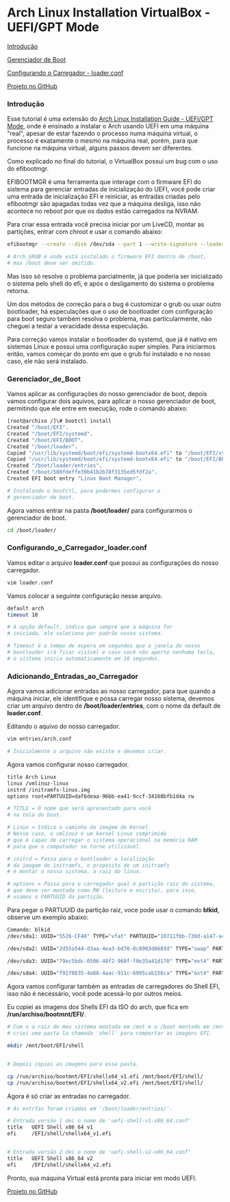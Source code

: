 # **Arch Linux Installation VirtualBox - UEFI/GPT Mode**

[Introdução](#Introdução)

[Gerenciador de Boot](#Gerenciador_de_Boot)

[Configurando o Carregador - loader.conf](#Configurando_o_Carregador_loader.conf)

[Projeto no GitHub](https://github.com/BRVN01/ArchLinux)



### **Introdução**

Esse tutorial é uma extensão do [Arch Linux Installation Guide - UEFI/GPT Mode](https://www.linkedin.com/pulse/arch-linux-installation-guide-uefigpt-mode-bruno-silva), onde é ensinado a instalar o Arch usando UEFI em uma máquina "real", apesar de estar fazendo o processo numa máquina virtual, o processo é exatamente o mesmo na máquina real, porém, para que funcione na máquina virtual, alguns passos devem ser diferentes.

Como explicado no final do tutorial, o VirtualBox possui um bug com o uso do efibootmgr. 

EFIBOOTMGR é uma ferramenta que interage com o firmware EFI do sistema para gerenciar entradas de inicialização do UEFI, você pode criar uma entrada de inicialização EFI e reiniciar, as entradas criadas pelo efibootmgr são apagadas todas vez que a máquina desliga, isso não acontece no reboot por que os dados estão carregados na NVRAM.



Para criar essa entrada você precisa iniciar por um LiveCD, montar as partições, entrar com chroot e usar o comando abaixo:

```bash
efibootmgr --create --disk /dev/sda --part 1 --write-signature --loader /EFI/Arch_GRUB/grubx64.efi --label "Arch_GRUB" --verbose

# Arch_GRUB é onde está instalado o firmware EFI dentro de /boot, 
# mas /boot deve ser omitido.
```



Mas isso só resolve o problema parcialmente, já que poderia ser inicializado o sistema pelo shell do efi, e após o desligamento do sistema o problema retorna.

Um dos métodos de correção para o bug é customizar o grub ou usar outro bootloader, há especulações que o uso de bootloader com configuração para boot seguro também resolva o problema, mas particularmente, não cheguei a testar a veracidade dessa especulação.

Para correção vamos instalar o bootloader do systemd, que já é nativo em sistemas Linux e possui uma configuração super simples. Para iniciarmos então, vamos começar do ponto em que o grub foi instalado e no nosso caso, ele não será instalado.



### **Gerenciador_de_Boot**

Vamos aplicar as configurações do nosso gerenciador de boot, depois vamos configurar dois aquivos, para aplicar o nosso gerenciador de boot, permitindo que ele entre em execução, rode o comando abaixo:



```bash
[root@archiso /]\# bootctl install
Created "/boot/EFI".
Created "/boot/EFI/systemd".
Created "/boot/EFI/BOOT".
Created "/boot/loader".
Copied "/usr/lib/systemd/boot/efi/systemd-bootx64.efi" to "/boot/EFI/systemd/systemd-bootx64.efi".
Copied "/usr/lib/systemd/boot/efi/systemd-bootx64.efi" to "/boot/EFI/BOOT/BOOTX64.EFI".
Created "/boot/loader/entries".
Created "/boot/580fdeffe39b41b2b78f3135ed5fdf2a".
Created EFI boot entry "Linux Boot Manager".

# Instalando o bootctl, para podermos configurar o 
# gerenciador de boot.
```



Agora vamos entrar na pasta  **/boot/loader/** para configurarmos o gerenciador de boot.

```bash
cd /boot/loader/ 
```



### **Configurando_o_Carregador_loader.conf**



Vamos editar o arquivo **loader.conf**  que possui as configurações do nosso carregador.

```bash
vim loader.conf
```



Vamos colocar a seguinte configuração nesse arquivo.

```bash
default arch
timeout 10

# A opção default, indica que sempre que a máquina for 
# iniciada, ele seleciona por padrão nosso sistema.

# Timeout é o tempo de espera em segundos que a janela do nosso
# bootloader irá ficar visível e caso você não aperte nenhuma tecla,
# o sistema inicia automaticamente em 10 segundos.
```





### **Adicionando_Entradas_ao_Carregador**



Agora vamos adicionar entradas ao nosso carregador, para que quando a máquina iniciar, ele identifique e possa carregar nosso sistema, devemos criar um arquivo dentro de **/boot/loader/entries**, com o nome da default de **loader.conf**.



Editando o aquivo do nosso carregador.

```bash
vim entries/arch.conf

# Inicialmente o arquivo não existe e devemos criar.
```



Agora vamos configurar nosso carregador.

```bash
title Arch Linux
linux /vmlinuz-linux
initrd /initramfs-linux.img
options root=PARTUUID=daf6deaa-96bb-ea41-9ccf-34168bfb1d4a rw

# TITLE = O nome que será apresentado para você
# na tela do boot.

# Linux = Indica o caminho da imagem do Kernel
# Nesse caso, o vmlinuz é um kernel Linux comprimido 
# que é capaz de carregar o sistema operacional na memória RAM
# para que o computador se torne utilizável.

# initrd = Passa para o bootloader a localização
# da imagem do initramfs, o propósito de um initramfs 
# é montar o nosso sistema, a raiz do linux.

# options = Passa para o carregador qual é partição raiz do sistema,
# que deve ser montada como RW (leitura e escrita), para isso,
# usamos o PARTUUID da partição.
```

Para pegar o PARTUUID da partição raiz, voce pode usar o comando **blkid**, observe um exemplo abaixo:

```bash
Comando: blkid 
/dev/sda1: UUID="5526-CF48" TYPE="vfat" PARTUUID="10711fbb-738d-a147-ac0b-8c99452be744"

/dev/sda2: UUID="2d55a544-d3aa-4ea3-bd70-0c8903d6683d" TYPE="swap" PARTUUID="7f836529-7ebb-ee47-a16f-56d087d9067a"

/dev/sda3: UUID="79ec5bdc-0506-48f2-968f-f0e35a41d170" TYPE="ext4" PARTUUID="82200069-3078-bd43-9a12-207f07890da5"

/dev/sda4: UUID="f91f0835-4a88-4aac-911c-6995cab156ca" TYPE="ext4" PARTUUID="daf6deaa-96bb-ea41-9ccf-34168bfb1d4a"
```



Agora vamos configurar também as entradas de carregadores do Shell EFI, isso não é necessário, você pode acessá-lo por outros meios.

Eu copiei as imagens dos Shells EFI da ISO do arch, que fica em **/run/archiso/bootmnt/EFI/**.

```bash
# Com o a raiz do meu sistema montada em /mnt e o /boot montado em /mnt/boot,
# criei uma pasta la chamada 'shell' para comportar as imagens EFI.

mkdir /mnt/boot/EFI/shell


# Depois copiei as imagens para essa pasta.

cp /run/archiso/bootmnt/EFI/shellx64_v1.efi /mnt/boot/EFI/shell/
cp /run/archiso/bootmnt/EFI/shellx64_v2.efi /mnt/boot/EFI/shell/ 
```

Agora é só criar as entradas no carregador.

```bash
# As entrfas foram criadas em '/boot/loader/entries/'.

# Entrada versão 1 dei o nome de 'uefi-shell-v1-x86_64.conf'
title   UEFI Shell x86_64 v1
efi     /EFI/shell/shellx64_v1.efi


# Entrada versão 2 dei o nome de 'uefi-shell-v2-x86_64.conf'
title   UEFI Shell x86_64 v2
efi     /EFI/shell/shellx64_v2.efi
```



Pronto, sua máquina Virtual está pronta para iniciar em modo UEFI.



[Projeto no GitHub](https://github.com/BRVN01/ArchLinux)